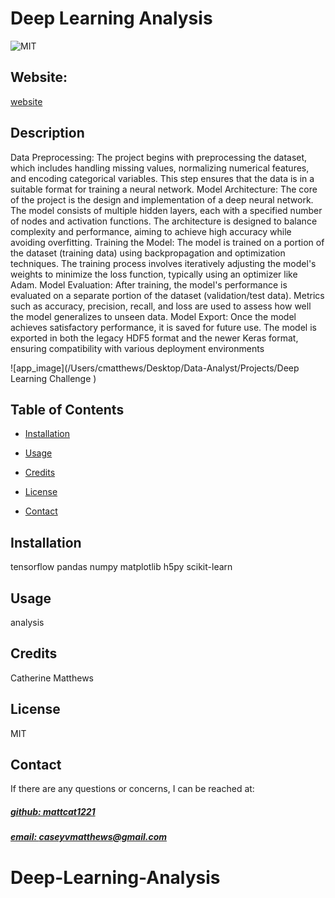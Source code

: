 # Deep Learning Analysis
![MIT](https://img.shields.io/badge/License-MIT-blue)

## Website: 
[website](https://github.com/mattcat1221/Deep-Learning-Analysis)

## Description
Data Preprocessing: The project begins with preprocessing the dataset, which includes handling missing values, normalizing numerical features, and encoding categorical variables. This step ensures that the data is in a suitable format for training a neural network.  Model Architecture: The core of the project is the design and implementation of a deep neural network. The model consists of multiple hidden layers, each with a specified number of nodes and activation functions. The architecture is designed to balance complexity and performance, aiming to achieve high accuracy while avoiding overfitting.  Training the Model: The model is trained on a portion of the dataset (training data) using backpropagation and optimization techniques. The training process involves iteratively adjusting the model's weights to minimize the loss function, typically using an optimizer like Adam.  Model Evaluation: After training, the model's performance is evaluated on a separate portion of the dataset (validation/test data). Metrics such as accuracy, precision, recall, and loss are used to assess how well the model generalizes to unseen data.  Model Export: Once the model achieves satisfactory performance, it is saved for future use. The model is exported in both the legacy HDF5 format and the newer Keras format, ensuring compatibility with various deployment environments

![app_image](/Users/cmatthews/Desktop/Data-Analyst/Projects/Deep Learning Challenge )

## Table of Contents
- [Installation](#installation)
- [Usage](#usage)
- [Credits](#credits)
- [License](#license)


- [Contact](#contact)

## Installation
tensorflow pandas numpy matplotlib h5py scikit-learn

## Usage
analysis

## Credits
Catherine Matthews 

## License
MIT





## Contact
If there are any questions or concerns, I can be reached at:
##### [github: mattcat1221](https://github.com/mattcat1221)
##### [email: caseyvmatthews@gmail.com](mailto:caseyvmatthews@gmail.com)
# Deep-Learning-Analysis
